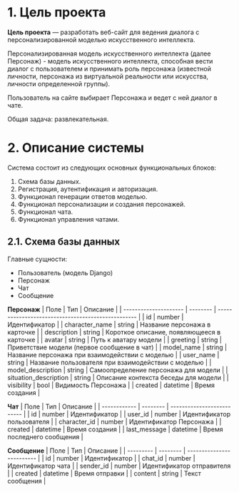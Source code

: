 # 1. Цель проекта

**Цель проекта** — разработать веб-сайт для ведения диалога с персонализированной моделью искусственного интеллекта.

Персонализированная модель искусственного интеллекта (далее Персонаж) - модель искусственного интеллекта, способная вести диалог с пользователем и принимать роль персонажа (известной личности, персонажа из виртуальной реальности или искусства, личности определенной группы).

Пользователь на сайте выбирает Персонажа и ведет с ней диалог в чате.

Общая задача: развлекательная. 

# 2. Описание системы

Система состоит из следующих основных функциональных блоков:

1. Схема базы данных.
2. Регистрация, аутентификация и авторизация.
3. Функционал генерации ответов моделью.
4. Функционал персонализации и создания персонажей.
5. Функционал чата.
6. Функционал управления чатами.

## 2.1. Схема базы данных

Главные сущности:

- Пользователь (модель Django)
- Персонаж
- Чат
- Сообщение

**Персонаж**
| Поле                  | Тип      | Описание                                           |
| --------------------- | -------- | -------------------------------------------------- |
| id                    | number   | Идентификатор                                      |
| character_name        | string   | Название персонажа в карточке                      |
| description           | string   | Короткое описание, появляющееся в карточке         |
| avatar                | string   | Путь к аватару модели                              |
| greeting              | string   | Приветствие модели (первое сообщение в чат)        |
| model_name            | string   | Название персонажа при взаимодействии с моделью    |
| user_name             | string   | Название пользователя при взаимодействии с моделью |
| model_description     | string   | Самоопределение персонажа для модели               |
| situation_description | string   | Описание контекста беседы для модели               |
| visibility            | bool     | Видимость Персонажа                                |
| created               | datetime | Время создания                                     | 

**Чат**
| Поле         | Тип      | Описание                   |
| ------------ | -------- | -------------------------- |
| id           | number   | Идентификатор              |
| user_id      | number   | Идентификатор пользователя |
| character_id | number   | Идентификатор Персонажа    |
| created      | datetime | Время создания             |
| last_message | datetime | Время последнего сообщения |

**Сообщение**
| Поле      | Тип      | Описание                  |
| --------- | -------- | ------------------------- |
| id        | number   | Идентификатор             |
| chat_id   | number   | Идентификатор чата        |
| sender_id | number   | Идентификатор отправителя |
| created   | datetime | Время отправки            |
| content   | string   | Текст сообщения           |



